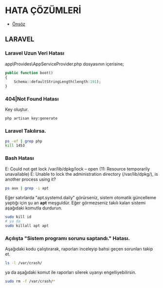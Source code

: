 # HATA ÇÖZÜMLERİ

- [Önsöz](https://github.com/cicekhasan/Linux)


## LARAVEL

### Laravel Uzun Veri Hatası

app\Provides\AppServiceProvider.php dosyasının içerisine;

```php
public function boot()
{
    Schema::defaultStringLength(length:191);
}
```

### 404|Not Found Hatası

Key oluştur. 

```bash
php artisan key:generate
```

### Laravel Takılırsa.

```bash
ps -ef | grep php
kill 1453
```

### Bash Hatası

E: Could not get lock /var/lib/dpkg/lock – open (11: Resource temporarily unavailable)
E: Unable to lock the administration directory (/var/lib/dpkg/), is another process using it?

```bash
ps aux | grep -i apt
```
Eğer satırlarda "apt.systemd.daily" görürseniz, sistem otomatik güncelleme yaptığı için şu an **apt** meşguldür. Eğer görmezseniz takılı kalan sistemi aşağıdaki komutla durdurun.

```bash
sudo kill id
# ya da 
sudo killall apt apt
```

### Açılışta "Sistem programı sorunu saptandı." Hatası. 

Aşağıdaki kodu çalıştırarak, raporları inceleyip bahsi geçen sorunları takip et.
```bash
ls -l /var/crash/
```

ya da aşağıdaki komut ile raporları silerek uyarıyı engelliyebilirsin.

```bash
sudo rm -f /var/crash/*
```